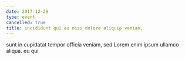 ```yaml
---
date: 2017-12-29
type: event
cancelled: true
title: incididunt qui eu nisi dolore aliquip veniam,
---
```

sunt in cupidatat tempor officia veniam, sed Lorem enim ipsum ullamco aliqua. eu qui